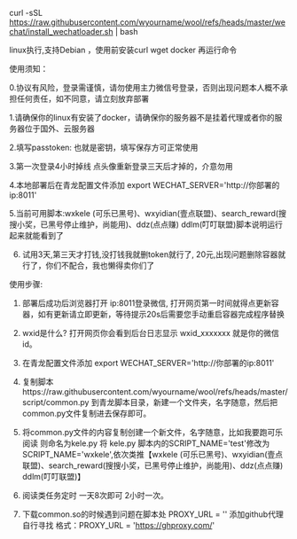 curl -sSL https://raw.githubusercontent.com/wyourname/wool/refs/heads/master/wechat/install_wechatloader.sh | bash

linux执行,支持Debian ，使用前安装curl wget docker 再运行命令

使用须知：

0.协议有风险，登录需谨慎，请勿使用主力微信号登录，否则出现问题本人概不承担任何责任，如不同意，请立刻放弃部署

1.请确保你的linux有安装了docker，请确保你的服务器不是挂着代理或者你的服务器位于国外、云服务器

2.填写passtoken: 也就是密钥，填写保存方可正常使用 

3.第一次登录4小时掉线 点头像重新登录三天后才掉的，介意勿用 

4.本地部署后在青龙配置文件添加 export WECHAT_SERVER='http://你部署的ip:8011' 

5.当前可用脚本:wxkele (可乐已黑号)、wxyidian(壹点联盟)、search_reward(搜搜小奖，已黑号停止维护，尚能用)、ddz(点点赚)  ddlm(叮叮联盟)脚本说明运行起来就能看到了

6. 试用3天,第三天才打钱,没打钱我就删token就行了, 20元,出现问题删除容器就行了，你们不配合，我也懒得卖你们了

使用步骤:

1. 部署后成功后浏览器打开 ip:8011登录微信, 打开网页第一时间就得点更新容器，如有更新请立即更新，等待提示20s后需要您手动重启容器完成程序替换

2. wxid是什么? 打开网页你会看到后台日志显示 wxid_xxxxxxx 就是你的微信id。

3. 在青龙配置文件添加 export WECHAT_SERVER='http://你部署的ip:8011'

4. 复制脚本https://raw.githubusercontent.com/wyourname/wool/refs/heads/master/script/common.py 到青龙脚本目录，新建一个文件夹，名字随意，然后把common.py文件复制进去保存即可。

5. 将common.py文件的内容复制创建一个新文件，名字随意，比如我要跑可乐阅读 则命名为kele.py 将 kele.py 脚本内的SCRIPT_NAME='test'修改为SCRIPT_NAME='wxkele',依次类推【wxkele (可乐已黑号)、wxyidian(壹点联盟)、search_reward(搜搜小奖，已黑号停止维护，尚能用)、ddz(点点赚)  ddlm(叮叮联盟)】

6. 阅读类任务定时 一天8次即可 2小时一次。

7. 下载common.so的时候遇到问题在脚本处 PROXY_URL = '' 添加github代理 自行寻找 格式：PROXY_URL = 'https://ghproxy.com/'
